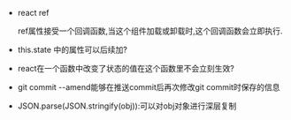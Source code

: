 - react ref

  ref属性接受一个回调函数,当这个组件加载或卸载时,这个回调函数会立即执行.

- this.state 中的属性可以后续加?

- react在一个函数中改变了状态的值在这个函数里不会立刻生效?

- git commit --amend能够在推送commit后再次修改git commit时保存的信息

- JSON.parse(JSON.stringify(obj)):可以对obj对象进行深层复制